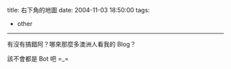 title: 右下角的地圖
date: 2004-11-03 18:50:00
tags: 
- other
---

有沒有搞錯阿？哪來那麼多澳洲人看我的 Blog？

該不會都是 Bot 吧 =_=